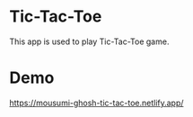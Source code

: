 # Tic-Tac-Toe
This app is used to play Tic-Tac-Toe game.
# Demo
https://mousumi-ghosh-tic-tac-toe.netlify.app/
